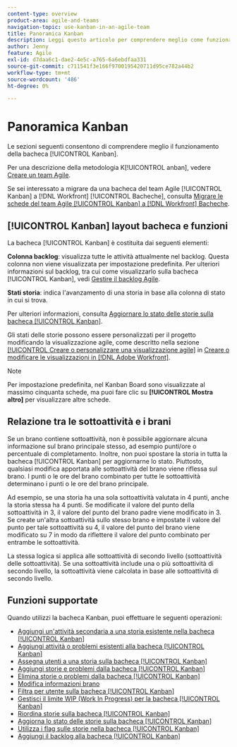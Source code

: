 ```yaml
---
content-type: overview
product-area: agile-and-teams
navigation-topic: use-kanban-in-an-agile-team
title: Panoramica Kanban
description: Leggi questo articolo per comprendere meglio come funziona la bacheca Kanban.
author: Jenny
feature: Agile
exl-id: d7daa6c1-dae2-4e5c-a765-6a6ebdfaa331
source-git-commit: c711541f3e166f9700195420711d95ce782a44b2
workflow-type: tm+mt
source-wordcount: '486'
ht-degree: 0%

---
```


# Panoramica Kanban

<!-- Audited: 01/2024 -->

Le sezioni seguenti consentono di comprendere meglio il funzionamento della bacheca [!UICONTROL Kanban].

Per una descrizione della metodologia K[!UICONTROL anban], vedere [Creare un team Agile](/help/quicksilver/agile/get-started-with-agile-in-workfront/create-an-agile-team.md).

Se sei interessato a migrare da una bacheca del team Agile [!UICONTROL Kanban] a [!DNL Workfront] [!UICONTROL Bacheche], consulta [Migrare le schede del team Agile [!UICONTROL Kanban] a [!DNL Workfront] Bacheche](/help/quicksilver/agile/use-boards-agile-planning-tools/migrate-kanban-cards-to-boards.md).

## [!UICONTROL Kanban] layout bacheca e funzioni

La bacheca [!UICONTROL Kanban] è costituita dai seguenti elementi:

**Colonna backlog**: visualizza tutte le attività attualmente nel backlog. Questa colonna non viene visualizzata per impostazione predefinita. Per ulteriori informazioni sul backlog, tra cui come visualizzarlo sulla bacheca [!UICONTROL Kanban], vedi [Gestire il backlog Agile](../../agile/work-in-an-agile-environment/manage-the-agile-backlog.md).

**Stati storia**: indica l&#39;avanzamento di una storia in base alla colonna di stato in cui si trova.

Per ulteriori informazioni, consulta [Aggiornare lo stato delle storie sulla bacheca [!UICONTROL Kanban]](../../agile/use-kanban-in-an-agile-team/update-the-status-of-stories.md).

Gli stati delle storie possono essere personalizzati per il progetto modificando la visualizzazione agile, come descritto nella sezione [[!UICONTROL Creare o personalizzare una visualizzazione agile]](/help/quicksilver/reports-and-dashboards/reports/reporting-elements/create-edit-views.md#create-or-customize-an-agile-view) in [Creare o modificare le visualizzazioni in [!DNL Adobe Workfront]](/help/quicksilver/reports-and-dashboards/reports/reporting-elements/create-edit-views.md).

>[!NOTE]
>
>Per impostazione predefinita, nel Kanban Board sono visualizzate al massimo cinquanta schede, ma puoi fare clic su **[!UICONTROL Mostra altro]** per visualizzare altre schede.

## Relazione tra le sottoattività e i brani

Se un brano contiene sottoattività, non è possibile aggiornare alcuna informazione sul brano principale stesso, ad esempio punti/ore o percentuale di completamento. Inoltre, non puoi spostare la storia in tutta la bacheca [!UICONTROL Kanban] per aggiornarne lo stato. Piuttosto, qualsiasi modifica apportata alle sottoattività del brano viene riflessa sul brano. I punti o le ore del brano combinato per tutte le sottoattività determinano i punti o le ore del brano principale.

Ad esempio, se una storia ha una sola sottoattività valutata in 4 punti, anche la storia stessa ha 4 punti. Se modificate il valore del punto della sottoattività in 3, il valore del punto del brano padre viene modificato in 3. Se create un&#39;altra sottoattività sullo stesso brano e impostate il valore del punto per tale sottoattività su 4, il valore del punto del brano viene modificato su 7 in modo da riflettere il valore del punto combinato per entrambe le sottoattività.

La stessa logica si applica alle sottoattività di secondo livello (sottoattività delle sottoattività). Se una sottoattività include una o più sottoattività di secondo livello, la sottoattività viene calcolata in base alle sottoattività di secondo livello.

## Funzioni supportate

Quando utilizzi la bacheca Kanban, puoi effettuare le seguenti operazioni:

* [Aggiungi un&#39;attività secondaria a una storia esistente nella bacheca [!UICONTROL Kanban]](../../agile/use-kanban-in-an-agile-team/add-a-subtask-to-an-existing-story.md)
* [Aggiungi attività o problemi esistenti alla bacheca [!UICONTROL Kanban]](../../agile/use-kanban-in-an-agile-team/add-existing-tasks-or-issues-to-the-kanban-board.md)
* [Assegna utenti a una storia sulla bacheca [!UICONTROL Kanban]](../../agile/use-kanban-in-an-agile-team/assign-users-to-a-story.md)
* [Aggiungi storie e problemi dalla bacheca [!UICONTROL Kanban]](../../agile/use-kanban-in-an-agile-team/add-story-from-kanban-board.md)
* [Elimina storie o problemi dalla bacheca [!UICONTROL Kanban]](../../agile/use-kanban-in-an-agile-team/delete-story-from-kanban-board.md)
* [Modifica informazioni brano](../../agile/use-kanban-in-an-agile-team/edit-story-information.md)
* [Filtra per utente sulla bacheca [!UICONTROL Kanban]](../../agile/use-kanban-in-an-agile-team/filter-by-user.md)
* [Gestisci il limite WIP (Work In Progress) per la bacheca [!UICONTROL Kanban]](../../agile/use-kanban-in-an-agile-team/work-in-progress-limit-on-the-kanban-board.md)
* [Riordina storie sulla bacheca [!UICONTROL Kanban]](../../agile/use-kanban-in-an-agile-team/reorder-stories-on-the-kanban-board.md)
* [Aggiorna lo stato delle storie sulla bacheca [!UICONTROL Kanban]](../../agile/use-kanban-in-an-agile-team/update-the-status-of-stories.md)
* [Utilizza i flag sulle storie nella bacheca [!UICONTROL Kanban]](../../agile/use-kanban-in-an-agile-team/use-flags-on-stories.md)
* [Aggiungi il backlog alla bacheca [!UICONTROL Kanban]](../../agile/use-kanban-in-an-agile-team/view-the-backlog-on-the-kanban-board.md)
